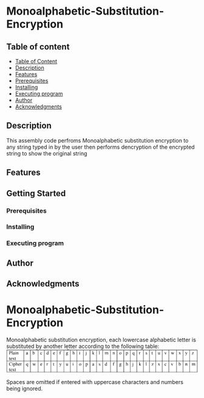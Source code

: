 # Monoalphabetic-Substitution-Encryption



## Table of content
* [Table of Content](#table-of-content)
* [Description](#description)
* [Features](#features)
* [Prerequisites](#prerequisites)
* [Installing](#installing)
* [Executing program](#executing-program)
* [Author](#author)
* [Acknowledgments](#acknowledgments)

## Description
This assembly code perfroms Monoalphabetic substitution encryption to any string typed in by the user then performs dencryption of the encrypted string to show the original string  

## Features


## Getting Started

### Prerequisites 


### Installing



### Executing program


## Author



## Acknowledgments

# Monoalphabetic-Substitution-Encryption
Monoalphabetic substitution encryption, each lowercase alphabetic letter is substituted by another letter according to the following table:
![image](image.png)

Spaces are omitted if entered with uppercase characters and numbers being ignored.

